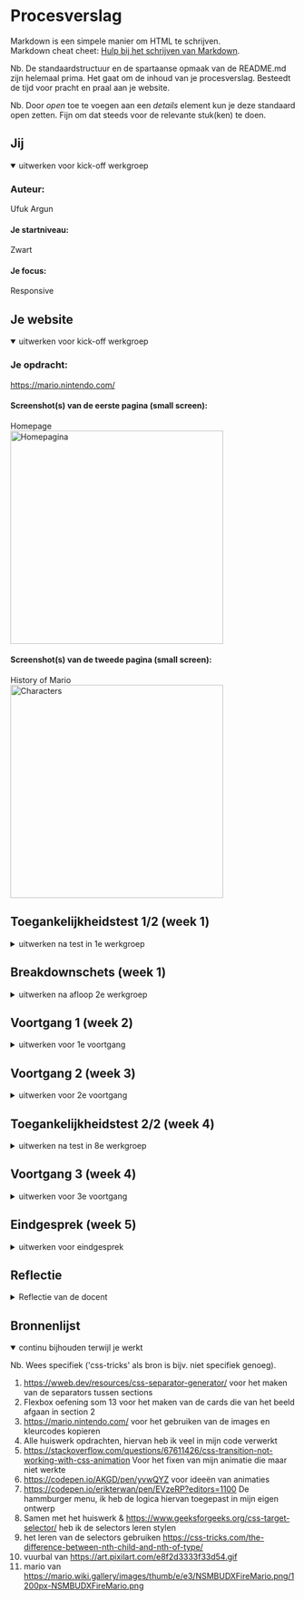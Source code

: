 # Procesverslag
Markdown is een simpele manier om HTML te schrijven.  
Markdown cheat cheet: [Hulp bij het schrijven van Markdown](https://github.com/adam-p/markdown-here/wiki/Markdown-Cheatsheet).

Nb. De standaardstructuur en de spartaanse opmaak van de README.md zijn helemaal prima. Het gaat om de inhoud van je procesverslag. Besteedt de tijd voor pracht en praal aan je website.

Nb. Door *open* toe te voegen aan een *details* element kun je deze standaard open zetten. Fijn om dat steeds voor de relevante stuk(ken) te doen.





## Jij

<details open>
  <summary>uitwerken voor kick-off werkgroep</summary>

  ### Auteur:
  Ufuk Argun

  #### Je startniveau:
  Zwart

  #### Je focus:
  Responsive
 
</details>





## Je website

<details open>
  <summary>uitwerken voor kick-off werkgroep</summary>

  ### Je opdracht:
  https://mario.nintendo.com/

  #### Screenshot(s) van de eerste pagina (small screen): 
  Homepage  
  <img src="readme-images/eerste-pagina.png" width="375px" alt="Homepagina">

  #### Screenshot(s) van de tweede pagina (small screen):
  History of Mario  
  <img src="readme-images/2epagina.png" width="375px" alt="Characters">
 
</details>



## Toegankelijkheidstest 1/2 (week 1)

<details>
  <summary>uitwerken na test in 1e werkgroep</summary>

  ### Bevindingen
  Lijst met je bevindingen die in de test naar voren kwamen:

  #### Screenreader
  De screenreader is zeker iets waar iemand gewend aan moet raken,
  mijn bevindingen voor de screenreader zijn vooral dat de titels van de secties op kopniveau 2 zijn.
  De website is goed gestructureerd maar mist wel hidden titels waardoor een heel categorie wordt overgeslagen
  <img src="readme-images/toegankelijkheidtest.png" width="375px" alt="overgeslagen stuk">
  Dit stuk wordt overgeslagen

  Dit kan opgelost worden door een hidden h2 toe te voegen bij deze sectie, dan leest de screenreader hem wel maar ziet de gebruiker hem niet.


  #### Muis en Toetsenbord 
  Er wordt gebruik gemaakt van states, zo worden de hover, focused, en pressed gestyled waardoor de gebruiker goede feedback krijgt waar hij zich bevindt.
  <img src="readme-images/toegang2.png" width="375px" alt="Hover showcase">
  De buttons zijn wel wat slechter gestyled naar mijn mening, er is te weinig verschil tussen de normal en hover state, het pijltje wordt alleen een klein stukje groter op de knop.
  <img src="readme-images/knop.png" width="375px" alt="Button hover">
  Dit kan gefixt worden door de hover states van buttons wat duidelijker te maken door wat meer contrast verschil te tonen.

  Voor de toetsenbord zijn de focus states wel goed gestyled, deze hebben 2 borders, eerst een zwarte en dan een gele om het goed duidelijk te maken waar je bent getabbed.
  <img src="readme-images/tabstate.png" width="375px" alt="Focused state">


  #### Motoriek (shocks, elastiekjes)
  <img src="readme-images/motoriek.jpeg" width="375px" alt="Motorieke stoornis emulatie">
  De Mario Nintendo site lijkt goed geoptimaliseerd te zijn, de plaatjes zijn groot, de knoppen zijn groot, en er lijkt rekening gehouden te zijn met motorische storingen doordat bijna alles toegankelijk gemaakt is.


  #### Visueel (brillen, contrast, kleurenblind, dark/light). 
  De contrast op de site lijkt nog vrij goed te zijn, op de header na, de nintendo logo en sign up text vallen weg doordat ze zo klein in een hoekje zijn gepropt.
  We kunnen deze verbeteren door een andere header kleur te geven met goed contrast.
  <img src="readme-images/visueel.png" width="375px" alt="Visueel emulatie">

  De site heeft geen dark/light mode, maar wel een reduce motion optie.


</details>



## Breakdownschets (week 1)

<details>
  <summary>uitwerken na afloop 2e werkgroep</summary>

  ### de hele pagina: 
  <img src="readme-images/breakdown.png" width="375px" alt="breakdown van de hele pagina">
  U kunt de foto zelf vinden in de readme-images voor als u gedetailleerd het wilt bekijken.

  ### dynamisch deel (bijv menu): 
  <img src="readme-images/breakdown menu.png" width="375px" alt="breakdown van de nav menu">
  U kunt de foto zelf vinden in de readme-images voor als u gedetailleerd het wilt bekijken.
</details>





## Voortgang 1 (week 2)

<details>
  <summary>uitwerken voor 1e voortgang</summary>

  ### Stand van zaken
  hier dit ging goed & dit was lastig (neem ook screenshots op van delen van je website en code)
  Het inschatten welke manieren ik moest gebruiken om dezelfde resultaat te behalen was goed, zo is mario op de hero, 3 plaatjes die achter elkaar zijn gestackt, ik heb dit kunnen namaken door position:absolute; te gebruiken.
  <img src="readme-images/SVZ-goed.png" width="844px" alt="Foto van dat de characters achter elkaar staan">

  Wat minder goed ging zijn die separation dividers, ze waren moeilijk om goed te plaatsen en geven mij nog vraagtekens voor hoe ik ze responsive zou moeten maken. Ik had problemen om de "Mario in the news" kop voor de divider te krijgen, na een tijdje zoeken op google kwam ik er achter dat ik nooit een position had gegeven en daardoor de z-index het maar niet bleef doen
  <img src="readme-images/SVZ-fout.png" width="844px" alt="Foto van dat de divider design met ducttape code is neergezet">

  Wat ook minder goed ging was de Title selector die de originele site functionerend heeft gekregen, ik had hier veel tijd aan besteed totdat ik mij besefte dat een ul li gebruikt moest worden.
  Ik had een beginnetje daar aan gemaakt maar heb het tijdelijk als comment staan zodat het voor dit gesprek er nog goed uit ziet.
  <img src="readme-images/SVZ-fout2.png" width="871px" alt="Foto van dat de title selector nog niet werkt maar wel de juiste richting op gaat">


  ### Agenda voor meeting
  samen met je groepje opstellen

  | student 1      | student 2          | student 3          | 
  | Rouicha        | Beau               | Ufuk               |
  | dit bespreken  | en dit             | Feedback vragen    | 
  | en dat ook nog | dit als er tijd is | Bespreken wat de   | 
  | ...            | ...                | juiste keuzes zijn |               


  ### Verslag van meeting
  hier na afloop snel de uitkomsten van de meeting vastleggen

  - geen px meer gebruiken
  - rounded corners met em
  - title selector met target
  - media query goed gebruiken voor de separators, deze moeten goed er in staan

</details>





## Voortgang 2 (week 3)

<details>
  <summary>uitwerken voor 2e voortgang</summary>

  ### Stand van zaken
  hier dit ging goed & dit was lastig (neem ook screenshots op van delen van je website en code)
  Wat goed ging was het plaatsen van de content in de html, omdat alle content eigenlijk van de site was te verkrijgen
  ik heb paar GIF's moeten omzetten naar een jpg, met een converter addon wat veel tijd in beslag nam uiteindelijk.

  ### Verslag van meeting
  hier na afloop snel de uitkomsten van de meeting vastleggen

  - nth-ofchild > nth tf type
  - canvas > divs
  - selector niet in js doen maar proberen in css met target selector
  - geen p in een a
  - hoofd item relatief maken

</details>





## Toegankelijkheidstest 2/2 (week 4)

<details>
  <summary>uitwerken na test in 8e werkgroep</summary>
  Dit gaat hand in hand met de feedback van het eindgesprek

  ### Bevindingen
  De site was niet goed te gebruiken met de screenreader, verder was het vrij toegankelijk op de buttons voor motorische storingen na.
  Deze zijn verbeterd door de HTML te veranderen, dan heb ik het over h1-h3's, dit geeft de screenreader meer overzicht en structuur om te site te beluisteren.
  Voor de buttons zijn extra verticale paddings toegevoegd.
  <img src="readme-images/motorischbefore.png" width="871px" alt="Before & after van de vertical padding op de knop">


  #### Screenreader
  Secties worden overgeslagen doordat er geen hidden title is, hierdoor is de site niet goed toegankelijk voor de screenreader.
  Dit valt te fixen door visibility:hidden; toe te voegen aan een title.


  #### Muis en Toetsenbord 
  De knoppen zijn groot en vallen goed op, de tab functie werkt ook zoals gewenst en werkt chronologisch.


  #### Motoriek (shocks, elastiekjes)
  Sommige buttons zijn te kort verticaal waardoor als de gebruiker parkinsons heeft het soms nog moeilijk is om deze knop te klikken.
  Dit valt te fixen door meer vertical padding toe te voegen.


  #### Visueel (brillen, contrast, kleurenblind, dark/light). 
  Bijna alle elementen zijn interactief en veranderen of van kleur of grootte, hierdoor is het wat duidelijker waar de gebruiker zich bevindt.
  Voor slechtzienden was de header (nintendo logo en log in) nogsteeds in slechte contrast (vel rood op wit), deze heb ik aangepast naar een wat donkerdere tint.
  <img src="readme-images/contrastbefore.png" width="500px" alt="Before & after van de contrast van de header">


</details>





## Voortgang 3 (week 4)

<details>
  <summary>uitwerken voor 3e voortgang</summary>

  ### Stand van zaken
  Hier ben ik bezig met de responsiveness, de title selector lijkt me nog niet te lukken.
  Ik ben vooral veel tijd kwijt aan de div seperators, deze moeten allemaal opnieuw een hoek aangewezen krijgen,
  maar er zijn momenten dat de divs net niet werken zoals we willen.
  Ik ben alvast aan het bedenken hoe ik iets met een laser kan toevoegen voor een extra punt.
  
  Deze voortgangsgesprek kon ik er niet bij zijn, daarom telt het eindgesprek eigenlijk als een voortgangsgesprek en krijg ik ook nog een reflectie om op te reflecteren.
  Zie het kopje reflectie.


</details>





## Eindgesprek (week 5)

<details>
  <summary>uitwerken voor eindgesprek</summary>

  ### Je uitkomst - karakteristiek screenshots:
  <img src="readme-images/uitkomst.png" width="375px" alt="uitkomst opdracht 1">
  <img src="readme-images/uitkomst2.png" width="375px" alt="uitkomst opdracht 1">


  ### Dit ging goed/Heb ik geleerd: 
  Korte omschrijving met plaatjes
  De nieuwe manieren die css nu aanbied, vroeger werkte ik namelijk alleen met bootstrap,
  maar omdat ik flexbox heb geleerd is het zeker bruikbaar in de toekomst
    <img src="readme-images/flexboxgroot.png" width="375px" alt="flexbox voor een groot scherm">
    <img src="readme-images/flexboxmiddel.png" width="375px" alt="flexbox voor een middel scherm">
    <img src="readme-images/flexboxklein.png" width="375px" alt="flexbox voor een klein scherm">

  ### Dit was lastig/Is niet gelukt:
  Korte omschrijving met plaatjes
  De title selector was vrij moeilijk doordat ik geen js hiervoor mocht gebruiken, ik had met de docent besproken hoe de logica hoorde te zijn,
  maar na uren lang op google en stackoverflow kijken gaf ik het op, dit heeft ook een groot deel van mijn tijd ingenomen.


  <img src="readme-images/titleselector.png" width="375px" alt="Het voorbeeld die ik niet na kon maken">
</details>

## Reflectie

<details>
  <summary>Reflectie van de docent</summary>

  ### Feedback:
  - Kijk nog even kritisch naar je HTML :done
  - Doe een toegankelijkheidstest en reflecteer daar op :done
  - Reflecteer op de beoordeling en op je laatste iteratie :done
  - ga daarna pas verder met eventuele lasers enzo (-:

  ### Opgeschreven feedback tijdens het eindgesprek
  - html goed voor een screenreader maken :done
  - login een a maken :done
  - nintendo een h1 maken :done
  - betere h1-h3 gebruik :done
  - featured products, items een h3 maken :done
  - en dan featured products zelf een h2 :done
  - onzichtbare h2 voor de 3e sectie :done
  - toegankelijkheid testen :done
  - deze feedback verwerken en de readme afmaken :done
  - if's toevoegen aan JS zodat je geen error krijgt :done
  - als laatste lasers, dit is dezelfde logica als de nav menu

  In het algemeen heb ik de screenreader toegankelijkheid als main focus gebruikt, door simpelweg een h2 ergens toe te voegen verplaatste veel elementen.
  Dus: semantisch correcte volgorde, goed gebruik gemaakt van h1-h2-h3's, de positionering opnieuw wijzigen hierdoor, onzichtbare titels, betere focus styling, beter contrast voor mensen met visuele beperkingen, time functie goed gebruikt, h3 gegeven aan items titels voor een betere screenread ervaring.

  
</details>

## Bronnenlijst

<details open>
  <summary>continu bijhouden terwijl je werkt</summary>

  Nb. Wees specifiek ('css-tricks' als bron is bijv. niet specifiek genoeg).

  1. https://wweb.dev/resources/css-separator-generator/ voor het maken van de separators tussen sections
  2. Flexbox oefening som 13 voor het maken van de cards die van het beeld afgaan in section 2
  3. https://mario.nintendo.com/ voor het gebruiken van de images en kleurcodes kopieren
  4. Alle huiswerk opdrachten, hiervan heb ik veel in mijn code verwerkt
  5. https://stackoverflow.com/questions/67611426/css-transition-not-working-with-css-animation Voor het fixen van mijn animatie die maar niet werkte
  6. https://codepen.io/AKGD/pen/yvwQYZ voor ideeën van animaties
  7. https://codepen.io/erikterwan/pen/EVzeRP?editors=1100 De hammburger menu, ik heb de logica hiervan toegepast in mijn eigen ontwerp
  8. Samen met het huiswerk & https://www.geeksforgeeks.org/css-target-selector/ heb ik de selectors leren stylen
  9. het leren van de selectors gebruiken https://css-tricks.com/the-difference-between-nth-child-and-nth-of-type/
  10. vuurbal van https://art.pixilart.com/e8f2d3333f33d54.gif
  11. mario van https://mario.wiki.gallery/images/thumb/e/e3/NSMBUDXFireMario.png/1200px-NSMBUDXFireMario.png
  

</details>